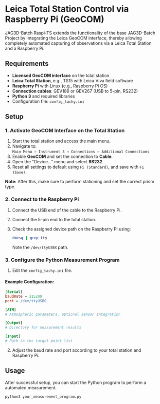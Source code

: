 # Leica Total Station Control via Raspberry Pi (GeoCOM)
JAG3D-Batch Raspi-TS extends the functionality of the base JAG3D-Batch Project by integrating the Leica GeoCOM interface, thereby allowing completely automated capturing of observations via a Leica Total Station and a Raspberry Pi.

## Requirements

- **Licensed GeoCOM interface** on the total station
- **Leica Total Station**, e.g., TS15 with Leica Viva field software
- **Raspberry Pi** with Linux (e.g., Raspberry Pi OS)
- **Connection cables**: GEV189 or GEV267 (USB to 5-pin, RS232)
- **Python 3** and required libraries
- Configuration file: `config_tachy.ini`


## Setup

### 1. Activate GeoCOM Interface on the Total Station

1. Start the total station and access the main menu.
2. Navigate to:  
   `Main Menu → Instrument 3 → Connections → Additional Connections`
3. Enable **GeoCOM** and set the connection to **Cable**.
4. Open the "Device..." menu and select **RS232**.
5. Reset all settings to default using `F5 (Standard)`, and save with `F1 (Save)`.

**Note:** After this, make sure to perform stationing and set the correct prism type.


### 2. Connect to the Raspberry Pi

1. Connect the USB end of the cable to the Raspberry Pi.
2. Connect the 5-pin end to the total station.
3. Check the assigned device path on the Raspberry Pi using:

   ```bash
   dmesg | grep tty
   ```

   Note the `/dev/ttyUSBX` path.


### 3. Configure the Python Measurement Program

1. Edit the `config_tachy.ini` file.

#### Example Configuration:

```ini
[Serial]
baudRate = 115200
port = /dev/ttyUSB0

[ATM]
# Atmospheric parameters, optional sensor integration

[Output]
# Directory for measurement results

[Input]
# Path to the target point list
```

2. Adjust the baud rate and port according to your total station and Raspberry Pi.


## Usage

After successful setup, you can start the Python program to perform a automated measurement.

```bash
python3 your_measurement_program.py
```
